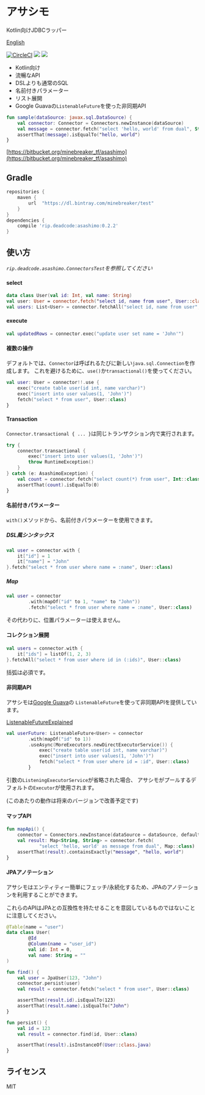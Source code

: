 # アサシモ

Kotlin向けJDBCラッパー

[English](README.md)

[![CircleCI](https://circleci.com/bb/minebreaker_tf/asashimo.svg?style=svg&circle-token=c3b0779aa16a3bcdb21e4e72ab8575f916ca2b5a)](https://circleci.com/bb/minebreaker_tf/asashimo)
![](https://img.shields.io/badge/maturity-experimental-green.svg)
![](https://img.shields.io/badge/license-MIT-green.svg)

* Kotlin向け
* 流暢なAPI
* DSLよりも通常のSQL
* 名前付きパラメーター
* リスト展開
* Google Guavaの`ListenableFuture`を使った非同期API

```kotlin
fun sample(dataSource: javax.sql.DataSource) {
    val connector: Connector = Connectors.newInstance(dataSource)
    val message = connector.fetch("select 'hello, world' from dual", String::class)
    assertThat(message).isEqualTo("hello, world")
}
```

[https://bitbucket.org/minebreaker_tf/asashimo](https://bitbucket.org/minebreaker_tf/asashimo)


## Gradle

```groovy
repositories {
    maven {
        url  "https://dl.bintray.com/minebreaker/test"
    }
}
dependencies {
    compile 'rip.deadcode:asashimo:0.2.2'
}
```


## 使い方

*`rip.deadcode.asashimo.ConnectorsTest`を参照してください*

#### select

```kotlin
data class User(val id: Int, val name: String)
val user: User = connector.fetch("select id, name from user", User::class)
val users: List<User> = connector.fetchAll("select id, name from user", User::class)
```

#### execute

```kotlin
val updatedRows = connector.exec("update user set name = 'John'")
```

#### 複数の操作

デフォルトでは、`Connector`は呼ばれるたびに新しい`java.sql.Connection`を作成します。
これを避けるために、`use()`か`transactional()`を使ってください。

```kotlin
val user: User = connector!!.use {
    exec("create table user(id int, name varchar)")
    exec("insert into user values(1, 'John')")
    fetch("select * from user", User::class)
}
```

#### Transaction

`Connector.transactional { ... }`は同じトランザクション内で実行されます。

```kotlin
try {
    connector.transactional {
        exec("insert into user values(1, 'John')")
        throw RuntimeException()
    }
} catch (e: AsashimoException) {
    val count = connector.fetch("select count(*) from user", Int::class)
    assertThat(count).isEqualTo(0)
}
```

#### 名前付きパラメーター

`with()`メソッドから、名前付きパラメーターを使用できます。

##### DSL風シンタックス

```kotlin
val user = connector.with {
    it["id"] = 1
    it["name"] = "John"
}.fetch("select * from user where name = :name", User::class)
```

##### Map

```kotlin
val user = connector
        .with(mapOf("id" to 1, "name" to "John"))
        .fetch("select * from user where name = :name", User::class)
```

その代わりに、位置パラメーターは使えません。


#### コレクション展開

```kotlin
val users = connector.with {
    it["ids"] = listOf(1, 2, 3)
}.fetchAll("select * from user where id in (:ids)", User::class)
```

括弧は必須です。


#### 非同期API

アサシモは[Google Guava](https://github.com/google/guava)の
`ListenableFuture`を使って非同期APIを提供しています。

[ListenableFutureExplained](https://github.com/google/guava/wiki/ListenableFutureExplained)

```kotlin
val userFuture: ListenableFuture<User> = connector
        .with(mapOf("id" to 1))
        .useAsync(MoreExecutors.newDirectExecutorService()) {
            exec("create table user(id int, name varchar)")
            exec("insert into user values(1, 'John')")
            fetch("select * from user where id = :id", User::class)
        }
```

引数の`ListeningExecutorService`が省略された場合、
アサシモがプールするデフォルトの`Executor`が使用されます。

(このあたりの動作は将来のバージョンで改善予定です)


#### マップAPI

```kotlin
fun mapApi() {
    connector = Connectors.newInstance(dataSource = dataSource, defaultResultMapper = MapResultMapper)
    val result: Map<String, String> = connector.fetch(
            "select 'hello, world' as message from dual", Map::class)
    assertThat(result).containsExactly("message", "hello, world")
}
```


#### JPAアノテーション

アサシモはエンティティー簡単にフェッチ/永続化するため、JPAのアノテーションを利用することができます。

これらのAPIはJPAとの互換性を持たせることを意図しているものではないことに注意してください。

```kotlin
@Table(name = "user")
data class User(
        @Id
        @Column(name = "user_id")
        val id: Int = 0,
        val name: String = ""
)

fun find() {
    val user = JpaUser(123, "John")
    connector.persist(user)
    val result = connector.fetch("select * from user", User::class)

    assertThat(result.id).isEqualTo(123)
    assertThat(result.name).isEqualTo("John")
}

fun persist() {
    val id = 123
    val result = connector.find(id, User::class)

    assertThat(result).isInstanceOf(User::class.java)
}
```


## ライセンス

MIT
